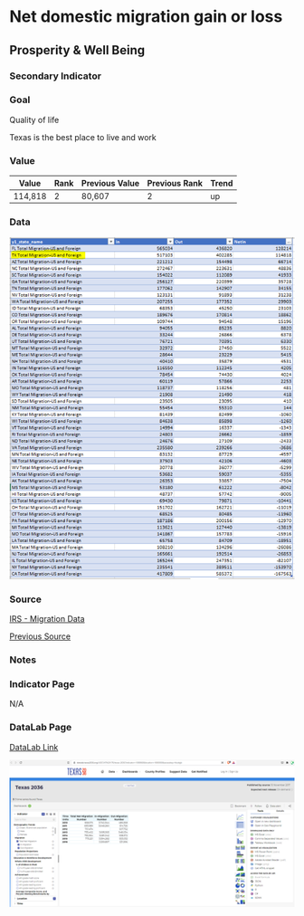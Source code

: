 # Net domestic migration gain or loss

## Prosperity & Well Being

### Secondary Indicator

### **Goal**

Quality of life

Texas is the best place to live and work

### **Value**

|  Value      | Rank        | Previous Value | Previous Rank | Trend | 
| ----------- | ----------- | ----------- | ----------- | -----------|
|   114,818   | 2        |      80,607       | 2         | up        | 

### Data

![migration](./data_migration.PNG)


### Source

[IRS - Migration Data](https://www.irs.gov/statistics/soi-tax-stats-migration-data-2018-2019)

[Previous Source](https://www.census.gov/data/tables/time-series/demo/geographic-mobility/state-to-state-migration.html)


### Notes




### Indicator Page

N/A


### DataLab Page

[DataLab Link](https://datalab.texas2036.org/USECVITN2017R/texas-2036?indicator=1000860&location=1000000&accesskey=foizdgb)

![dsd](./datalab_migration.PNG)

